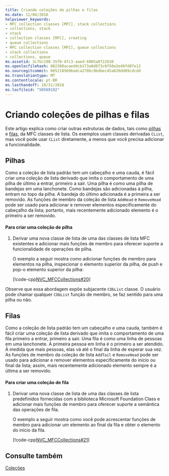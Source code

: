 ```yaml
---
title: Criando coleções de pilhas e filas
ms.date: 11/04/2016
helpviewer_keywords:
- MFC collection classes [MFC], stack collections
- collections, stack
- stack
- collection classes [MFC], creating
- queue collections
- MFC collection classes [MFC], queue collections
- stack collections
- collections, queue
ms.assetid: 3c7bc198-35f0-4fc3-aaed-6005a0f22638
ms.openlocfilehash: 082308acaeddcb173a0d873c0f50e2e40fd8fe12
ms.sourcegitcommit: 6052185696adca270bc9bdbec45a626dd89cdcdd
ms.translationtype: MT
ms.contentlocale: pt-BR
ms.lasthandoff: 10/31/2018
ms.locfileid: "50569192"
---
```

# <a name="creating-stack-and-queue-collections"></a>Criando coleções de pilhas e filas

Este artigo explica como criar outras estruturas de dados, tais como [pilhas](#_core_stacks) e [filas](#_core_queues), da MFC classes de lista. Os exemplos usam classes derivadas `CList`, mas você pode usar `CList` diretamente, a menos que você precisa adicionar a funcionalidade.

##  <a name="_core_stacks"></a> Pilhas

Como a coleção de lista padrão tem um cabeçalho e uma cauda, é fácil criar uma coleção de lista derivado que imita o comportamento de uma pilha de último a entrar, primeiro a sair. Uma pilha é como uma pilha de bandejas em uma lanchonete. Como bandejas são adicionadas à pilha, entram no topo da pilha. A bandeja do último adicionada é a primeira a ser removido. As funções de membro da coleção de lista `AddHead` e `RemoveHead` pode ser usado para adicionar e remover elementos especificamente do cabeçalho da lista; portanto, mais recentemente adicionado elemento é o primeiro a ser removido.

#### <a name="to-create-a-stack-collection"></a>Para criar uma coleção de pilha

1. Derivar uma nova classe de lista de uma das classes de lista MFC existentes e adicionar mais funções de membro para oferecer suporte a funcionalidade de operações de pilha.

   O exemplo a seguir mostra como adicionar funções de membro para elementos na pilha, inspecionar o elemento superior da pilha, de push e pop-o elemento superior da pilha:

   [!code-cpp[NVC_MFCCollections#20](../mfc/codesnippet/cpp/creating-stack-and-queue-collections_1.h)]

Observe que essa abordagem expõe subjacente `CObList` classe. O usuário pode chamar qualquer `CObList` função de membro, se faz sentido para uma pilha ou não.

##  <a name="_core_queues"></a> Filas

Como a coleção de lista padrão tem um cabeçalho e uma cauda, também é fácil criar uma coleção de lista derivado que imita o comportamento de uma fila primeiro a entrar, primeiro a sair. Uma fila é como uma linha de pessoas em uma lanchonete. A primeira pessoa em linha é o primeiro a ser atendido. À medida que mais pessoas, elas vá até o final da linha de esperar sua vez. As funções de membro da coleção de lista `AddTail` e `RemoveHead` pode ser usado para adicionar e remover elementos especificamente do início ou final da lista; assim, mais recentemente adicionado elemento sempre é a última a ser removido.

#### <a name="to-create-a-queue-collection"></a>Para criar uma coleção de fila

1. Derivar uma nova classe de lista de uma das classes de lista predefinidos fornecidas com a biblioteca Microsoft Foundation Class e adicionar mais funções de membro para oferecer suporte a semântica das operações de fila.

   O exemplo a seguir mostra como você pode acrescentar funções de membro para adicionar um elemento ao final da fila e obter o elemento do início da fila.

   [!code-cpp[NVC_MFCCollections#21](../mfc/codesnippet/cpp/creating-stack-and-queue-collections_2.h)]

## <a name="see-also"></a>Consulte também

[Coleções](../mfc/collections.md)

